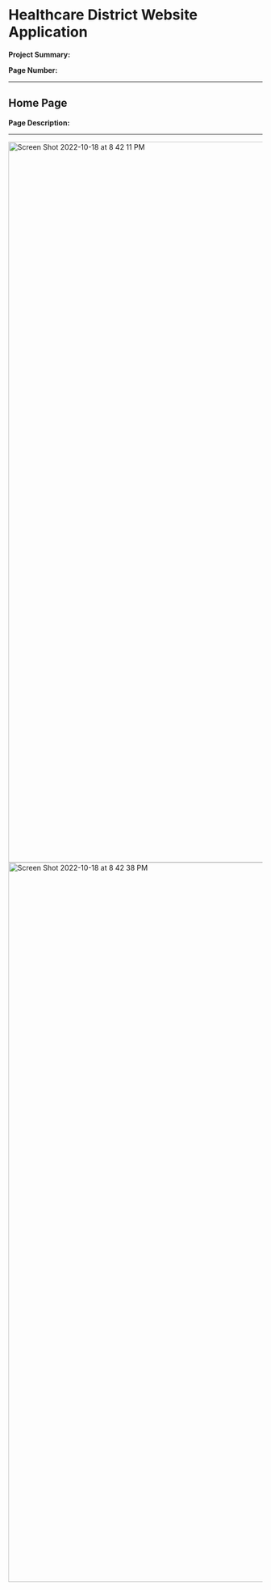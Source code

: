<h1>Healthcare District Website Application</h1>

<p><b>Project Summary: </b></p>

<p><b>Page Number: </b></p>

<hr>

<h2>Home Page</h2>

<p><b>Page Description:</b></p>

<hr>

<img width="1425" alt="Screen Shot 2022-10-18 at 8 42 11 PM" src="https://user-images.githubusercontent.com/82541715/196570985-824a20cb-4877-4372-a599-3c0853eed052.png">

<img width="1423" alt="Screen Shot 2022-10-18 at 8 42 38 PM" src="https://user-images.githubusercontent.com/82541715/196571025-b12e7290-f78b-478e-ba36-678af90569f6.png">
